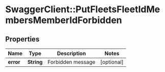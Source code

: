 # SwaggerClient::PutFleetsFleetIdMembersMemberIdForbidden

## Properties
Name | Type | Description | Notes
------------ | ------------- | ------------- | -------------
**error** | **String** | Forbidden message | [optional] 


